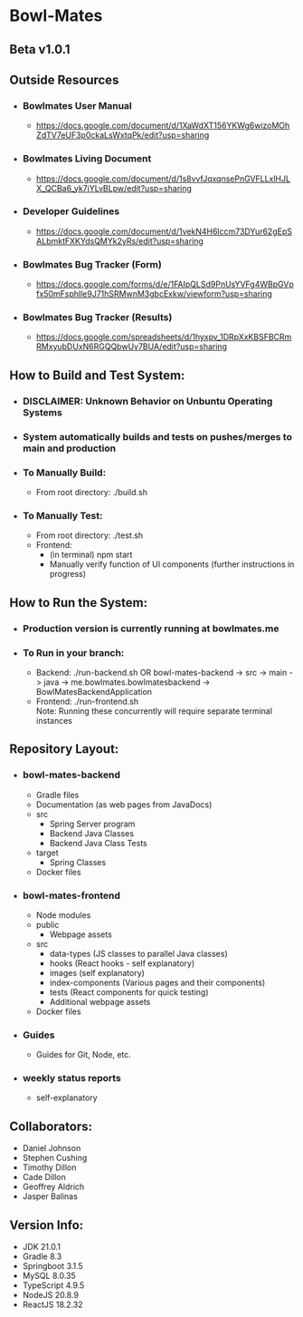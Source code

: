 # Bowl-Mates  
## Beta v1.0.1

## Outside Resources
* ### Bowlmates User Manual
  * https://docs.google.com/document/d/1XaWdXT156YKWg6wizoMOhZdTV7eUF3p0ckaLsWxtqPk/edit?usp=sharing
* ### Bowlmates Living Document
  * https://docs.google.com/document/d/1s8vvfJqxqnsePnGVFLLxlHJLX_QCBa6_yk7jYLvBLpw/edit?usp=sharing
* ### Developer Guidelines
  * https://docs.google.com/document/d/1vekN4H6lccm73DYur62gEpSALbmktFXKYdsQMYk2yRs/edit?usp=sharing
* ### Bowlmates Bug Tracker (Form)
  * https://docs.google.com/forms/d/e/1FAIpQLSd9PnUsYVFg4WBpGVpfx50mFsphlle9J71hSRMwnM3gbcExkw/viewform?usp=sharing
* ### Bowlmates Bug Tracker (Results)
  * https://docs.google.com/spreadsheets/d/1hyxpv_1DRpXxKBSFBCRmRMxyubDUxN6RGQQbwUv7BUA/edit?usp=sharing

## How to Build and Test System:
* ### DISCLAIMER: Unknown Behavior on Unbuntu Operating Systems
* ### System automatically builds and tests on pushes/merges to main and production
* ### To Manually Build:
  * From root directory: ./build.sh
* ### To Manually Test:
  * From root directory: ./test.sh
  * Frontend:
    * (in terminal) npm start
    * Manually verify function of UI components (further instructions in progress)

## How to Run the System:
* ### Production version is currently running at bowlmates.me
* ### To Run in your branch:
  * Backend: ./run-backend.sh 
        OR bowl-mates-backend -> src -> main -> java -> me.bowlmates.bowlmatesbackend -> BowlMatesBackendApplication
  * Frontend: ./run-frontend.sh  
  Note: Running these concurrently will require separate terminal instances

## Repository Layout:
* ### bowl-mates-backend
  * Gradle files
  * Documentation (as web pages from JavaDocs)
  * src
    * Spring Server program
    * Backend Java Classes
    * Backend Java Class Tests
  * target
    * Spring Classes
  * Docker files
* ### bowl-mates-frontend
  * Node modules
  * public
    * Webpage assets
  * src
    * data-types (JS classes to parallel Java classes)
    * hooks (React hooks - self explanatory)
    * images (self explanatory)
    * index-components (Various pages and their components)
    * tests (React components for quick testing)
    * Additional webpage assets
  * Docker files
* ### Guides
  * Guides for Git, Node, etc.
* ### weekly status reports
  * self-explanatory

## Collaborators:

* Daniel Johnson
* Stephen Cushing
* Timothy Dillon
* Cade Dillon
* Geoffrey Aldrich
* Jasper Balinas

## Version Info:

  * JDK 21.0.1
  * Gradle 8.3
  * Springboot 3.1.5
  * MySQL 8.0.35
  * TypeScript 4.9.5
  * NodeJS 20.8.9
  * ReactJS 18.2.32
